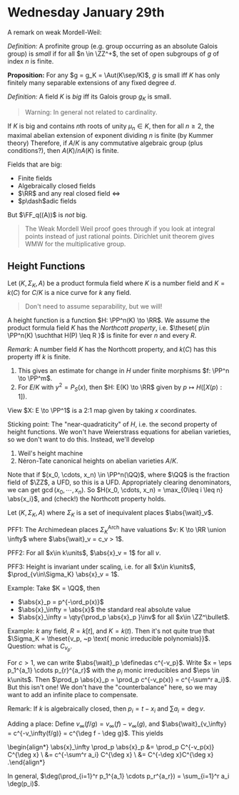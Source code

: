 # Wednesday January 29th

A remark on weak Mordell-Weil:

*Definition:*
A profinite group (e.g. group occurring as an absolute Galois group) is *small* if for all $n \in \ZZ^+$, the set of open subgroups of $g$ of index $n$ is finite.

**Proposition:**
For any $g = g_K = \Aut(K\sep/K)$, $g$ is small iff $K$ has only finitely many separable extensions of any fixed degree $d$.

*Definition:*
A field $K$ is *big* iff its Galois group $g_K$ is small.

> Warning: In general not related to cardinality.

If $K$ is big and contains $n$th roots of unity $\mu_n \in K$, then for all $n\geq 2$, the maximal abelian extension of exponent dividing $n$ is finite (by Kummer theory)
Therefore, if $A/K$ is any commutative algebraic group (plus conditions?), then $A(K)/ nA(K)$ is finite.

Fields that are big:

- Finite fields
- Algebraically closed fields
- $\RR$ and any real closed field $\iff$
- $p\dash$adic fields

But $\FF_q((A))$ is *not* big.

> The Weak Mordell Weil proof goes through if you look at integral points instead of just rational points.
> Dirichlet unit theorem gives WMW for the multiplicative group.

## Height Functions

Let $(K, \Sigma_K, A)$ be a product formula field where $K$ is a number field and $K = k(C)$ for $C/K$ is a nice curve for $k$ any field.

> Don't need to assume separability, but we will!

A height function is a function $H: \PP^n(K) \to \RR$.
We assume the product formula field $K$ has the *Northcott property*, i.e. $\theset{ p\in \PP^n(K) \suchthat H(P) \leq R  }$ is finite for ever $n$ and every $R$.

*Remark:*
A number field $K$ has the Northcott property, and $k(C)$ has this property iff $k$ is finite.

1. This gives an estimate for change in $H$ under finite morphisms $f: \PP^n \to \PP^m$.
2. For $E/K$ with $y^2 = P_S(x)$, then $H: E(K) \to \RR$ given by $p\mapsto H([X(p): 1])$.

View $X: E \to \PP^1$ is a 2:1 map given by taking $x$ coordinates.

Sticking point:
The "near-quadraticity" of $H$, i.e. the second property of height functions.
We won't have Weierstrass equations for abelian varieties, so we don't want to do this.
Instead, we'll develop 

1. Weil's height machine
2. Néron-Tate canonical heights on abelian varieties $A/K$.

Note that if $(x_0, \cdots, x_n) \in \PP^n(\QQ)$, where $\QQ$ is the fraction field of $\ZZ$, a UFD, so this is a UFD.
Appropriately clearing denominators, we can get $\gcd(x_0, \cdots, x_n)$.
So $H(x_0, \cdots, x_n) = \max_{0\leq i \leq n} \abs{x_i}$, and (check!) the Northcott property holds.

Let $(K, \Sigma_K, A)$ where $\Sigma_K$ is a set of inequivalent places $\abs{\wait}_v$.

PFF1: The Archimedean places $\Sigma_K^{\text{Arch}}$ have valuations $v: K \to \RR \union \infty$ where $\abs{\wait}_v = c_v > 1$.

PFF2: For all $x\in k\units$, $\abs{x}_v = 1$ for all $v$.

PFF3: Height is invariant under scaling, i.e. for all $x\in k\units$, $\prod_{v\in\Sigma_K} \abs{x}_v = 1$.

Example:
Take $K = \QQ$, then 

- $\abs{x}_p = p^{-\ord_p(x)}$
- $\abs{x}_\infty = \abs{x}$ the standard real absolute value
- $\abs{x}_\infty = \qty{\prod_p \abs{x}_p  }\inv$ for all $x\in \ZZ^\bullet$.

Example:
$k$ any field, $R = k[t]$, and $K = k(t)$.
Then it's not quite true that $\Sigma_K = \theset{v_p, ~p \text{ monic irreducible polynomials}}$.
Question: what is $C_{v_p}$.

For $c>1$, we can write $\abs{\wait}_p \definedas c^{-v_p}$.
Write $x = \eps p_1^{a_1} \cdots p_{r}^{a_r}$ with the $p_i$ monic irreducibles and $\eps \in k\units$.
Then $\prod_p \abs{x}_p = \prod_p c^{-v_p(x)} = c^{-\sum^r a_i}$.
But this isn't one!
We don't have the "counterbalance" here, so we may want to add an infinite place to compensate.

Remark:
If $k$ is algebraically closed, then $p_i = t - x_i$ and $\sum a_i = \deg v$.

Adding a place:
Define $v_\infty(f/g) = v_\infty(f) - v_\infty(g)$, and $\abs{\wait}_{v_\infty} = c^{-v_\infty(f/g)} = c^{\deg f - \deg g}$.
This yields

\begin{align*}
\abs{x}_\infty \prod_p \abs{x}_p 
&= \prod_p C^{-v_p(x)} C^{\deg x} \\
&= c^{-\sum^r a_i} C^{\deg x} \\
&= C^{-\deg x}C^{\deg x}
.\end{align*}

In general, $\deg(\prod_{i=1}^r p_1^{a_1} \cdots p_r^{a_r}) = \sum_{i=1}^r a_i \deg(p_i)$.


